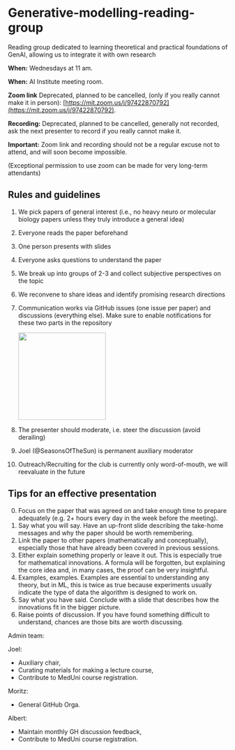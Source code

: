 # Generative-modelling-reading-group

Reading group dedicated to learning theoretical and practical foundations of GenAI, allowing us to integrate it with own research










**When:** Wednesdays at 11 am.

**When:** AI Institute meeting room.

**Zoom link** Deprecated, planned to be cancelled, (only if you really cannot make it in person): [https://mit.zoom.us/j/97422870792](https://mit.zoom.us/j/97422870792).

**Recording:** Deprecated, planned to be cancelled, generally not recorded, ask the next presenter to record if you really cannot make it.

**Important:** Zoom link and recording should not be a regular excuse not to attend, and will soon become impossible.

(Exceptional permission to use zoom can be made for very long-term attendants)



## Rules and guidelines

1) We pick papers of general interest (i.e., no heavy neuro or molecular biology papers unless they truly introduce a general idea)
2) Everyone reads the paper beforehand
3) One person presents with slides
5) Everyone asks questions to understand the paper
6) We break up into groups of 2-3 and collect subjective perspectives on the topic
7) We reconvene to share ideas and identify promising research directions
8) Communication works via GitHub issues (one issue per paper) and discussions (everything else). Make sure to enable notifications for these two parts in the repository

   <img src="https://github.com/user-attachments/assets/574d7399-778f-40de-8f0b-911d7818082a" width="200">
9) The presenter should moderate, i.e. steer the discussion (avoid derailing)
10) Joel (@SeasonsOfTheSun) is permanent auxiliary moderator
11) Outreach/Recruiting for the club is currently only word-of-mouth, we will reevaluate in the future   


## Tips for an effective presentation

0) Focus on the paper that was agreed on and take enough time to prepare adequately (e.g. 2+ hours every day in the week before the meeting).
1) Say what you will say. Have an up-front slide describing the take-home messages and why the paper should be worth remembering.
2) Link the paper to other papers (mathematically and conceptually), especially those that have already been covered in previous sessions.
3) Either explain something properly or leave it out. This is especially true for mathematical innovations. A formula will be forgotten, but explaining the core idea and, in many cases, the proof can be very insightful.
4) Examples, examples. Examples are essential to understanding any theory, but in ML, this is twice as true because experiments usually indicate the type of data the algorithm is designed to work on.
5) Say what you have said. Conclude with a slide that describes how the innovations fit in the bigger picture.
6) Raise points of discussion. If you have found something difficult to understand, chances are those bits are worth discussing.

Admin team:  
  
Joel: 
* Auxiliary chair,
* Curating materials for making a lecture course,
* Contribute to MedUni course registration.
  
Moritz:
* General GitHub Orga.
  
Albert: 
* Maintain monthly GH discussion feedback,	
* Contribute to MedUni course registration.

